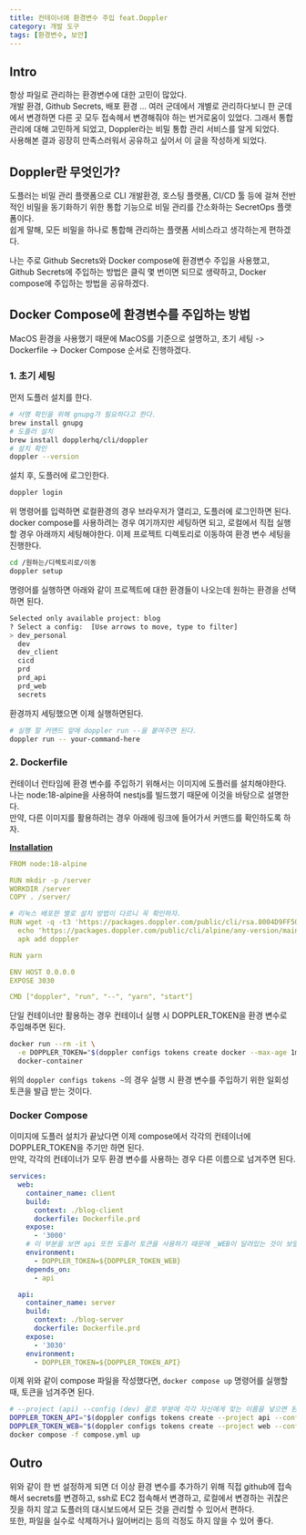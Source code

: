 ```yaml
---
title: 컨테이너에 환경변수 주입 feat.Doppler
category: 개발 도구
tags: [환경변수, 보안]
---
```


## Intro

항상 파일로 관리하는 환경변수에 대한 고민이 많았다.  
개발 환경, Github Secrets, 배포 환경 ... 여러 군데에서 개별로 관리하다보니 한 군데에서 변경하면 다른 곳 모두 접속헤서 변경해줘야 하는 번거로움이 있었다. 그래서 통합 관리에 대해 고민하게 되었고, Doppler라는 비밀 통합 관리 서비스를 알게 되었다.  
사용해본 결과 굉장히 만족스러워서 공유하고 싶어서 이 글을 작성하게 되었다.

## Doppler란 무엇인가?

도플러는 비밀 관리 플랫폼으로 CLI 개발환경, 호스팅 플랫폼, CI/CD 툴 등에 걸쳐 전반적인 비밀을 동기화하기 위한 통합 기능으로 비밀 관리를 간소화하는 SecretOps 플랫폼이다.  
쉽게 말해, 모든 비밀을 하나로 통합해 관리하는 플랫폼 서비스라고 생각하는게 편하겠다.

나는 주로 Github Secrets와 Docker compose에 환경변수 주입을 사용했고, Github Secrets에 주입하는 방법은 클릭 몇 번이면 되므로 생략하고, Docker compose에 주입하는 방법을 공유하겠다.

## Docker Compose에 환경변수를 주입하는 방법

MacOS 환경을 사용했기 때문에 MacOS를 기준으로 설명하고, 초기 세팅 -> Dockerfile -> Docker Compose 순서로 진행하겠다.  

### 1. 초기 세팅

먼저 도플러 설치를 한다.

```bash
# 서명 확인을 위해 gnupg가 필요하다고 한다.
brew install gnupg
# 도플러 설치
brew install dopplerhq/cli/doppler
# 설치 확인
doppler --version
```

설치 후, 도플러에 로그인한다.

```bash
doppler login
```

위 명령어를 입력하면 로컬환경의 경우 브라우저가 열리고, 도플러에 로그인하면 된다.  
docker compose를 사용하려는 경우 여기까지만 세팅하면 되고, 로컬에서 직접 실행할 경우 아래까지 세팅해야한다.
이제 프로젝트 디렉토리로 이동하여 환경 변수 세팅을 진행한다.  

```bash
cd /원하는/디렉토리로/이동
doppler setup
```

명령어를 실행하면 아래와 같이 프로젝트에 대한 환경들이 나오는데 원하는 환경을 선택하면 된다.  

```bash
Selected only available project: blog
? Select a config:  [Use arrows to move, type to filter]
> dev_personal
  dev
  dev_client
  cicd
  prd
  prd_api
  prd_web
  secrets
```

환경까지 세팅했으면 이제 실행하면된다.  

```bash
# 실행 할 커맨드 앞에 doppler run --을 붙여주면 된다.
doppler run -- your-command-here
```

### 2. Dockerfile

컨테이너 런타임에 환경 변수를 주입하기 위해서는 이미지에 도플러를 설치해야한다.  
나는 node:18-alpine을 사용하여 nestjs를 빌드했기 때문에 이것을 바탕으로 설명한다.  
만약, 다른 이미지를 활용하려는 경우 아래에 링크에 들어가서 커맨드를 확인하도록 하자.  

[**Installation**](https://docs.doppler.com/docs/dockerfile)

```yaml
FROM node:18-alpine

RUN mkdir -p /server
WORKDIR /server
COPY . /server/

# 리눅스 배포판 별로 설치 방법이 다르니 꼭 확인하자.
RUN wget -q -t3 'https://packages.doppler.com/public/cli/rsa.8004D9FF50437357.key' -O /etc/apk/keys/cli@doppler-8004D9FF50437357.rsa.pub && \
  echo 'https://packages.doppler.com/public/cli/alpine/any-version/main' | tee -a /etc/apk/repositories && \
  apk add doppler

RUN yarn

ENV HOST 0.0.0.0
EXPOSE 3030

CMD ["doppler", "run", "--", "yarn", "start"]
```

단일 컨테이너만 활용하는 경우 컨테이너 실행 시 DOPPLER_TOKEN을 환경 변수로 주입해주면 된다.  

```bash
docker run --rm -it \
  -e DOPPLER_TOKEN="$(doppler configs tokens create docker --max-age 1m --plain)" \
  docker-container
```

위의 `doppler configs tokens ~`의 경우 실행 시 환경 변수를 주입하기 위한 일회성 토큰을 발급 받는 것이다.  

### Docker Compose

이미지에 도플러 설치가 끝났다면 이제 compose에서 각각의 컨테이너에 DOPPLER_TOKEN을 주기만 하면 된다.  
만약, 각각의 컨테이너가 모두 환경 변수를 사용하는 경우 다른 이름으로 넘겨주면 된다.  

```yaml
services:
  web:
    container_name: client
    build:
      context: ./blog-client
      dockerfile: Dockerfile.prd
    expose:
      - '3000'
    # 이 부분을 보면 api 또한 도플러 토큰을 사용하기 때문에 _WEB이 달려있는 것이 보일 것이다.
    environment:
      - DOPPLER_TOKEN=${DOPPLER_TOKEN_WEB}
    depends_on:
      - api

  api:
    container_name: server
    build:
      context: ./blog-server
      dockerfile: Dockerfile.prd
    expose:
      - '3030'
    environment:
      - DOPPLER_TOKEN=${DOPPLER_TOKEN_API}

```

이제 위와 같이 compose 파일을 작성했다면, `docker compose up` 명령어를 실행할 때, 토큰을 넘겨주면 된다.

```bash
# --project (api) --config (dev) 괄호 부분에 각각 자신에게 맞는 이름을 넣으면 된다.
DOPPLER_TOKEN_API="$(doppler configs tokens create --project api --config dev api-dev-token --plain --max-age 1m)" \
DOPPLER_TOKEN_WEB="$(doppler configs tokens create --project web --config dev web-dev-token --plain --max-age 1m)" \
docker compose -f compose.yml up
```

## Outro

위와 같이 한 번 설정하게 되면 더 이상 환경 변수를 추가하기 위해 직접 github에 접속해서 secrets를 변경하고, ssh로 EC2 접속해서 변경하고, 로컬에서 변경하는 귀찮은 짓을 하지 않고 도플러의 대시보드에서 모든 것을 관리할 수 있어서 편하다.  
또한, 파일을 실수로 삭제하거나 잃어버리는 등의 걱정도 하지 않을 수 있어 좋다.
